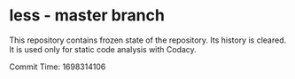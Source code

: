 # less - master branch

This repository contains frozen state of the repository.
Its history is cleared. It is used only for static code
analysis with Codacy.

Commit Time: 1698314106